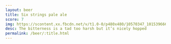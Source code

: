 ```yaml
---
layout: beer
title: Six strings pale ale
score: 7
img: https://scontent.xx.fbcdn.net/v/t1.0-0/p480x480/10570347_10153966659658745_1644353854355421040_n.jpg?oh=3937eecf03c025342bf2e5f76ac38636&oe=591D35F8
desc: The bitterness is a tad too harsh but it’s nicely hopped
permalink: /beer/:title.html
---
```

